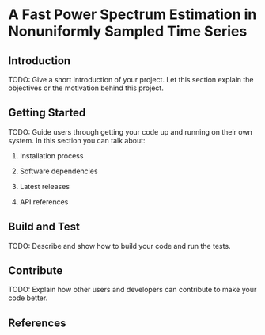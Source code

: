# A Fast Power Spectrum Estimation in Nonuniformly Sampled Time Series

## Introduction

TODO: Give a short introduction of your project. Let this section explain the objectives or the motivation behind this project. 

## Getting Started

TODO: Guide users through getting your code up and running on their own system. In this section you can talk about:

1. Installation process

2. Software dependencies

3. Latest releases

4. API references

## Build and Test

TODO: Describe and show how to build your code and run the tests. 

## Contribute

TODO: Explain how other users and developers can contribute to make your code better. 

## References